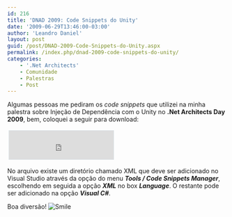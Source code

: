 ```yaml
---
id: 216
title: 'DNAD 2009: Code Snippets do Unity'
date: '2009-06-29T13:46:00-03:00'
author: 'Leandro Daniel'
layout: post
guid: /post/DNAD-2009-Code-Snippets-do-Unity.aspx
permalink: /index.php/dnad-2009-code-snippets-do-unity/
categories:
    - '.Net Architects'
    - Comunidade
    - Palestras
    - Post
---
```


 Algumas pessoas me pediram os *code snippets* que utilizei na minha palestra sobre Injeção de Dependência com o Unity no **.Net Architects Day 2009**, bem, coloquei a seguir para download:

 <iframe frameborder="0" src="http://cid-682bb4abc622d264.skydrive.live.com/embedrowdetail.aspx/.Public/UnityCodeSnippet.zip" style="margin: 3px; width: 240px; height: 66px; background-color: #ffffff; border: #dde5e9 1px solid; padding: 0px"></iframe>

 No arquivo existe um diretório chamado XML que deve ser adicionado no Visual Studio através da opção do menu ***Tools / Code Snippets Manager***, escolhendo em seguida a opção ***XML*** no box ***Language***. O restante pode ser adicionado na opção ***Visual C#***.

 Boa diversão! ![Smile](/reverb/editors/tiny_mce/plugins/emotions/images/smiley-smile.gif "Smile")